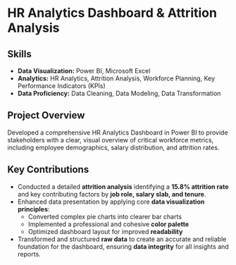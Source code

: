 # HR Analytics Dashboard & Attrition Analysis

## Skills
- **Data Visualization:** Power BI, Microsoft Excel  
- **Analytics:** HR Analytics, Attrition Analysis, Workforce Planning, Key Performance Indicators (KPIs)  
- **Data Proficiency:** Data Cleaning, Data Modeling, Data Transformation  

## Project Overview
Developed a comprehensive HR Analytics Dashboard in Power BI to provide stakeholders with a clear, visual overview of critical workforce metrics, including employee demographics, salary distribution, and attrition rates.

## Key Contributions
- Conducted a detailed **attrition analysis** identifying a **15.8% attrition rate** and key contributing factors by **job role, salary slab, and tenure**.  
- Enhanced data presentation by applying core **data visualization principles**:
  - Converted complex pie charts into clearer bar charts  
  - Implemented a professional and cohesive **color palette**  
  - Optimized dashboard layout for improved **readability**  
- Transformed and structured **raw data** to create an accurate and reliable foundation for the dashboard, ensuring **data integrity** for all insights and reports.
